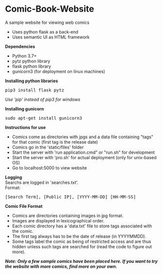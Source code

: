 # Comic-Book-Website
A sample website for viewing web comics
<ul>
  <li>Uses python flask as a back-end</li>
  <li>Uses semantic UI as HTML framework</li>
</ul>

<b>Dependencies</b>
<ul>
  <li>Python 3.7+</li>
  <li>pytz python library</li>
  <li>flask python library</li>
  <li>gunicorn3 (for deployment on linux machines)</li>
</ul>

<b>Installing python libraries</b>
<pre>pip3 install flask pytz</pre>
<i>Use 'pip' instead of pip3 for windows</i>

<b>Installing gunicorn</b>
<pre>sudo apt-get install gunicorn3</pre>

<b>Instructions for use</b>
<ul>
  <li>Comics come as directories with jpgs and a data file containing "tags" for that comic (first tag is the release date)</li>
  <li>Comics go in the 'static/files' folder</li>
  <li>Start the server with 'run application.cmd" or "run.sh" for development</li>
  <li>Start the server with 'pro.sh' for actual deployment (only for unix-based OS)</li>
  <li>Go to localhost:5000 to view website</li>
</ul>

<b>Logging</b><br>
Searchs are logged in 'searches.txt'. <br>
Format:
<pre>[Search Term], [Public IP], [YYYY-MM-DD] [HH-MM-SS]</pre>

<b>Comic File Format</b><br>
<ul>
  <li>Comics are directories containing images in jpg format.</li>
  <li>Images are displayed in lexicographical order.</li>
  <li>Each comic directory has a 'data.txt' file to store tags associated with the comic.</li>
  <li>The first tag always has to be the date of release (in YYYYMMDD).</li>
  <li>Some tags label the comic as being of restricted access and are thus hidden unless such tags are searched for (read the code to figure out more).</li>
</ul>
  
<b><i>Note: Only a few sample comics have been placed here. If you want to try the website with more comics, find more on your own.</i></b>
